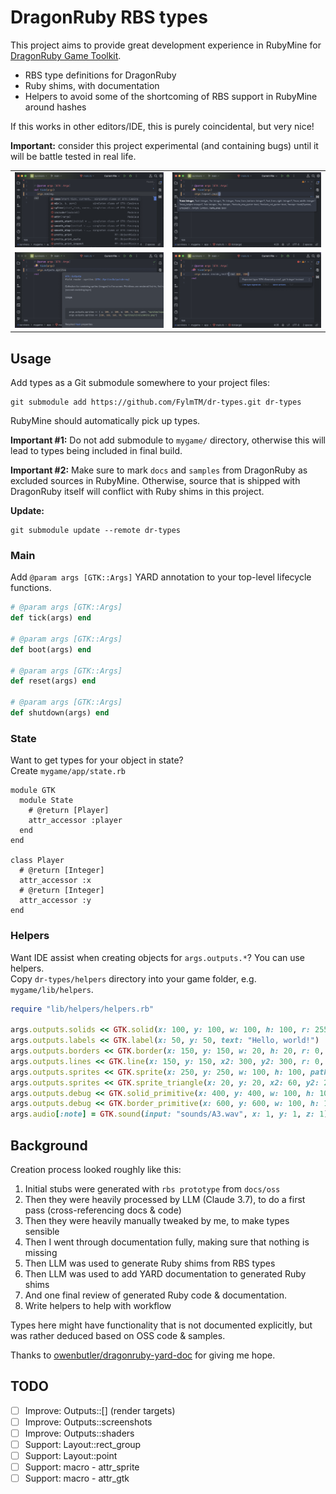 # DragonRuby RBS types

This project aims to provide great development experience in RubyMine
for [DragonRuby Game Toolkit](https://dragonruby.org/).

* RBS type definitions for DragonRuby
* Ruby shims, with documentation
* Helpers to avoid some of the shortcoming of RBS support in RubyMine around hashes

If this works in other editors/IDE, this is purely coincidental, but very nice!

**Important:** consider this project experimental (and containing bugs) until it will be battle tested in real life.

<table>
<tr>
<td><img src="docs/autocomplete.png"  alt="autocomplete"></td>
<td><img src="docs/params_hint.png"  alt="params hint"></td>
</tr>
<tr>
<td><img src="docs/documentation.png"  alt="type checking"></td>
<td><img src="docs/type_checking.png"  alt="type checking"></td>
</tr>
</table>

## Usage

Add types as a Git submodule somewhere to your project files:

```shell
git submodule add https://github.com/FylmTM/dr-types.git dr-types
```

RubyMine should automatically pick up types.

**Important #1:** Do not add submodule to `mygame/` directory, otherwise this will lead to types being included in final build.

**Important #2:** Make sure to mark `docs` and `samples` from DragonRuby as excluded sources in RubyMine.
Otherwise, source that is shipped with DragonRuby itself will conflict with Ruby shims in this project.

**Update:**

```shell
git submodule update --remote dr-types
```

### Main

Add `@param args [GTK::Args]` YARD annotation to your top-level lifecycle functions.

```ruby
# @param args [GTK::Args]
def tick(args) end

# @param args [GTK::Args]
def boot(args) end

# @param args [GTK::Args]
def reset(args) end

# @param args [GTK::Args]
def shutdown(args) end
```

### State

Want to get types for your object in state?<br>
Create `mygame/app/state.rb`

```
module GTK
  module State
    # @return [Player]
    attr_accessor :player
  end
end

class Player
  # @return [Integer]
  attr_accessor :x
  # @return [Integer]
  attr_accessor :y
end
```


### Helpers

Want IDE assist when creating objects for `args.outputs.*`? You can use helpers.<br>
Copy `dr-types/helpers` directory into your game folder, e.g. `mygame/lib/helpers`.

```ruby
require "lib/helpers/helpers.rb"

args.outputs.solids << GTK.solid(x: 100, y: 100, w: 100, h: 100, r: 255, g: 0, b: 0)
args.outputs.labels << GTK.label(x: 50, y: 50, text: "Hello, world!")
args.outputs.borders << GTK.border(x: 150, y: 150, w: 20, h: 20, r: 0, g: 255, b: 0)
args.outputs.lines << GTK.line(x: 150, y: 150, x2: 300, y2: 300, r: 0, g: 0, b: 255)
args.outputs.sprites << GTK.sprite(x: 250, y: 250, w: 100, h: 100, path: "dragonruby.png")
args.outputs.sprites << GTK.sprite_triangle(x: 20, y: 20, x2: 60, y2: 20, x3: 40, y3: 60, path: "dragonruby.png")
args.outputs.debug << GTK.solid_primitive(x: 400, y: 400, w: 100, h: 100, r: 255, g: 0, b: 0)
args.outputs.debug << GTK.border_primitive(x: 600, y: 600, w: 100, h: 100, r: 255, g: 0, b: 0)
args.audio[:note] = GTK.sound(input: "sounds/A3.wav", x: 1, y: 1, z: 1)
```

## Background

Creation process looked roughly like this:

1. Initial stubs were generated with `rbs prototype` from `docs/oss`
2. Then they were heavily processed by LLM (Claude 3.7), to do a first pass (cross-referencing docs & code)
3. Then they were heavily manually tweaked by me, to make types sensible
4. Then I went through documentation fully, making sure that nothing is missing
5. Then LLM was used to generate Ruby shims from RBS types
6. Then LLM was used to add YARD documentation to generated Ruby shims
7. And one final review of generated Ruby code & documentation.
8. Write helpers to help with workflow

Types here might have functionality that is not documented explicitly, but was rather deduced based on
OSS code & samples.

Thanks to [owenbutler/dragonruby-yard-doc](https://github.com/owenbutler/dragonruby-yard-doc) for giving me hope.

## TODO

- [ ] Improve: Outputs::[] (render targets)
- [ ] Improve: Outputs::screenshots
- [ ] Improve: Outputs::shaders
- [ ] Support: Layout::rect_group
- [ ] Support: Layout::point
- [ ] Support: macro - attr_sprite
- [ ] Support: macro - attr_gtk

